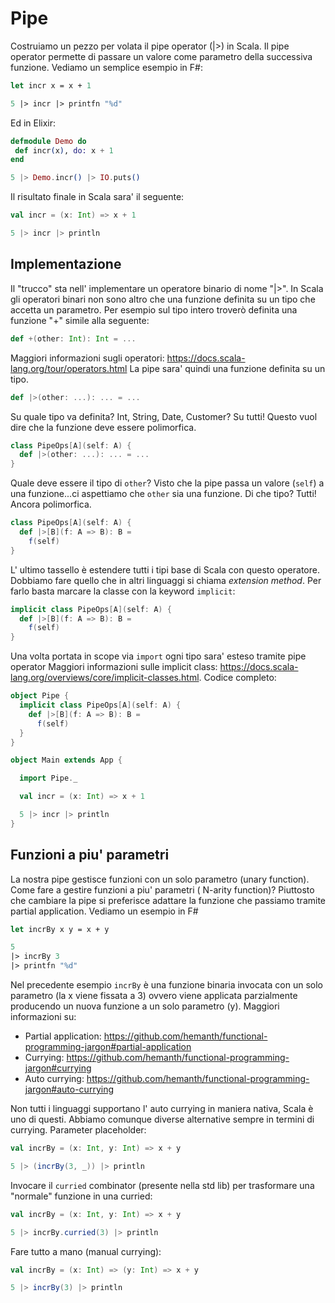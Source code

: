 # Pipe

Costruiamo un pezzo per volata il pipe operator (|>) in Scala. Il pipe operator permette di passare un valore come
parametro della successiva funzione. Vediamo un semplice esempio in F#:

```fsharp
let incr x = x + 1

5 |> incr |> printfn "%d"
```

Ed in Elixir:

```elixir
defmodule Demo do
 def incr(x), do: x + 1
end

5 |> Demo.incr() |> IO.puts()
```

Il risultato finale in Scala sara' il seguente:

```scala
val incr = (x: Int) => x + 1

5 |> incr |> println
```

## Implementazione

Il "trucco" sta nell' implementare un operatore binario di nome "|>". In Scala gli operatori binari non sono altro che
una funzione definita su un tipo che accetta un parametro. Per esempio sul tipo intero troverò definita una funzione "+"
simile alla seguente:

```scala
def +(other: Int): Int = ...
```

Maggiori informazioni sugli operatori: https://docs.scala-lang.org/tour/operators.html
La pipe sara' quindi una funzione definita su un tipo.

```scala
def |>(other: ...): ... = ...
```

Su quale tipo va definita? Int, String, Date, Customer? Su tutti! Questo vuol dire che la funzione deve essere
polimorfica.

```scala
class PipeOps[A](self: A) {
  def |>(other: ...): ... = ...
}
```

Quale deve essere il tipo di `other`? Visto che la pipe passa un valore (`self`) a una funzione...ci aspettiamo
che `other` sia una funzione. Di che tipo? Tutti! Ancora polimorfica.

```scala
class PipeOps[A](self: A) {
  def |>[B](f: A => B): B =
    f(self)
}

```

L' ultimo tassello è estendere tutti i tipi base di Scala con questo operatore. Dobbiamo fare quello che in altri
linguaggi si chiama _extension method_. Per farlo basta marcare la classe con la keyword `implicit`:

```scala
implicit class PipeOps[A](self: A) {
  def |>[B](f: A => B): B =
    f(self)
}

```

Una volta portata in scope via `import` ogni tipo sara' esteso tramite pipe operator Maggiori informazioni sulle
implicit class: https://docs.scala-lang.org/overviews/core/implicit-classes.html. Codice completo:

```scala
object Pipe {
  implicit class PipeOps[A](self: A) {
    def |>[B](f: A => B): B =
      f(self)
  }
}

object Main extends App {

  import Pipe._

  val incr = (x: Int) => x + 1

  5 |> incr |> println
}

```

## Funzioni a piu' parametri

La nostra pipe gestisce funzioni con un solo parametro (unary function). Come fare a gestire funzioni a piu' parametri (
N-arity function)? Piuttosto che cambiare la pipe si preferisce adattare la funzione che passiamo tramite partial
application. Vediamo un esempio in F#

```fsharp
let incrBy x y = x + y

5 
|> incrBy 3
|> printfn "%d"
```

Nel precedente esempio `incrBy` è una funzione binaria invocata con un solo parametro (la x viene fissata a 3) ovvero
viene applicata parzialmente producendo un nuova funzione a un solo parametro (y). Maggiori informazioni su:

- Partial application: https://github.com/hemanth/functional-programming-jargon#partial-application
- Currying: https://github.com/hemanth/functional-programming-jargon#currying
- Auto currying: https://github.com/hemanth/functional-programming-jargon#auto-currying

Non tutti i linguaggi supportano l' auto currying in maniera nativa, Scala è uno di questi. 
Abbiamo comunque diverse alternative sempre in termini di currying.
Parameter placeholder:

```scala
val incrBy = (x: Int, y: Int) => x + y

5 |> (incrBy(3, _)) |> println
```

Invocare il `curried` combinator (presente nella std lib) per trasformare una "normale" funzione in una curried:

```scala
val incrBy = (x: Int, y: Int) => x + y

5 |> incrBy.curried(3) |> println
```

Fare tutto a mano (manual currying):

```scala
val incrBy = (x: Int) => (y: Int) => x + y

5 |> incrBy(3) |> println
```